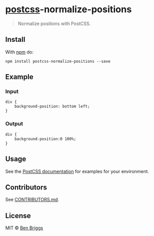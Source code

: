[postcss](https://github.com/postcss/postcss)-normalize-positions
=================================================================

> Normalize positions with PostCSS.

Install
-------

With [npm](https://npmjs.org/package/postcss-normalize-positions) do:

    npm install postcss-normalize-positions --save

Example
-------

### Input

    div {
        background-position: bottom left;
    }

### Output

    div {
        background-position:0 100%;
    }

Usage
-----

See the [PostCSS documentation](https://github.com/postcss/postcss#usage) for examples for your environment.

Contributors
------------

See [CONTRIBUTORS.md](https://github.com/cssnano/cssnano/blob/master/CONTRIBUTORS.md).

License
-------

MIT © [Ben Briggs](http://beneb.info)
